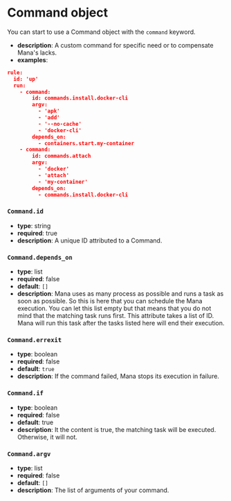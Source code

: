 # Command object

You can start to use a Command object with the `command` keyword.

- **description**: A custom command for specific need or to compensate Mana's lacks.
- **examples**:
```json
rule:
  id: 'up'
  run:
    - command:
        id: commands.install.docker-cli
        argv:
          - 'apk'
          - 'add'
          - '--no-cache'
          - 'docker-cli'
        depends_on:
          - containers.start.my-container
    - command:
        id: commands.attach
        argv:
          - 'docker'
          - 'attach'
          - 'my-container'
        depends_on:
          - commands.install.docker-cli
```

### `Command.id`

- **type**: string
- **required**: true
- **description**: A unique ID attributed to a Command.

### `Command.depends_on`

- **type**: list
- **required**: false
- **default**: `[]`
- **description**: Mana uses as many process as possible and runs a task as soon as possible. So this is here that you can schedule the Mana execution. You can let this list empty but that means that you do not mind that the matching task runs first. This attribute takes a list of ID. Mana will run this task after the tasks listed here will end their execution.

### `Command.errexit`

- **type**: boolean
- **required**: false
- **default**: `true`
- **description**: If the command failed, Mana stops its execution in failure.

### `Command.if`

- **type**: boolean
- **required**: false
- **default**: true
- **description**: It the content is true, the matching task will be executed. Otherwise, it will not.

### `Command.argv`

- **type**: list
- **required**: false
- **default**: `[]`
- **description**: The list of arguments of your command.
